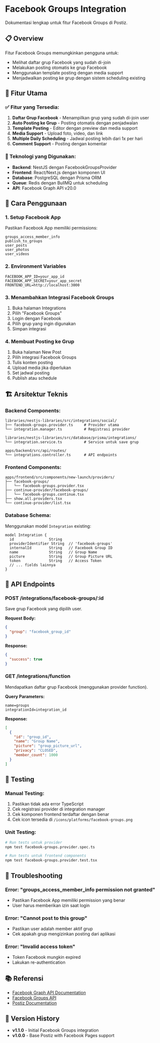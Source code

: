 # Facebook Groups Integration

Dokumentasi lengkap untuk fitur Facebook Groups di Postiz.

## 📋 Overview

Fitur Facebook Groups memungkinkan pengguna untuk:
- Melihat daftar grup Facebook yang sudah di-join
- Melakukan posting otomatis ke grup Facebook
- Menggunakan template posting dengan media support
- Menjadwalkan posting ke grup dengan sistem scheduling existing

## 🚀 Fitur Utama

### ✅ Fitur yang Tersedia:
1. **Daftar Grup Facebook** - Menampilkan grup yang sudah di-join user
2. **Auto Posting ke Grup** - Posting otomatis dengan penjadwalan
3. **Template Posting** - Editor dengan preview dan media support
4. **Media Support** - Upload foto, video, dan link
5. **Multiple Daily Scheduling** - Jadwal posting lebih dari 1x per hari
6. **Comment Support** - Posting dengan komentar

### 🔧 Teknologi yang Digunakan:
- **Backend**: NestJS dengan FacebookGroupsProvider
- **Frontend**: React/Next.js dengan komponen UI
- **Database**: PostgreSQL dengan Prisma ORM
- **Queue**: Redis dengan BullMQ untuk scheduling
- **API**: Facebook Graph API v20.0

## 📝 Cara Penggunaan

### 1. Setup Facebook App
Pastikan Facebook App memiliki permissions:
```
groups_access_member_info
publish_to_groups
user_posts
user_photos
user_videos
```

### 2. Environment Variables
```env
FACEBOOK_APP_ID=your_app_id
FACEBOOK_APP_SECRET=your_app_secret
FRONTEND_URL=http://localhost:3000
```

### 3. Menambahkan Integrasi Facebook Groups
1. Buka halaman Integrations
2. Pilih "Facebook Groups"
3. Login dengan Facebook
4. Pilih grup yang ingin digunakan
5. Simpan integrasi

### 4. Membuat Posting ke Grup
1. Buka halaman New Post
2. Pilih integrasi Facebook Groups
3. Tulis konten posting
4. Upload media jika diperlukan
5. Set jadwal posting
6. Publish atau schedule

## 🏗️ Arsitektur Teknis

### Backend Components:
```
libraries/nestjs-libraries/src/integrations/social/
├── facebook-groups.provider.ts     # Provider utama
└── integration.manager.ts          # Registrasi provider

libraries/nestjs-libraries/src/database/prisma/integrations/
└── integration.service.ts          # Service untuk save grup

apps/backend/src/api/routes/
└── integrations.controller.ts      # API endpoints
```

### Frontend Components:
```
apps/frontend/src/components/new-launch/providers/
├── facebook-groups/
│   └── facebook-groups.provider.tsx
├── continue-provider/facebook-groups/
│   └── facebook-groups.continue.tsx
├── show.all.providers.tsx
└── continue-provider/list.tsx
```

### Database Schema:
Menggunakan model `Integration` existing:
```prisma
model Integration {
  id                String
  providerIdentifier String  // 'facebook-groups'
  internalId        String   // Facebook Group ID
  name              String   // Group Name
  picture           String   // Group Picture URL
  token             String   // Access Token
  // ... fields lainnya
}
```

## 🔌 API Endpoints

### POST /integrations/facebook-groups/:id
Save grup Facebook yang dipilih user.

**Request Body:**
```json
{
  "group": "facebook_group_id"
}
```

**Response:**
```json
{
  "success": true
}
```

### GET /integrations/function
Mendapatkan daftar grup Facebook (menggunakan provider function).

**Query Parameters:**
```
name=groups
integrationId=integration_id
```

**Response:**
```json
[
  {
    "id": "group_id",
    "name": "Group Name",
    "picture": "group_picture_url",
    "privacy": "CLOSED",
    "member_count": 1000
  }
]
```

## 🧪 Testing

### Manual Testing:
1. Pastikan tidak ada error TypeScript
2. Cek registrasi provider di integration manager
3. Cek komponen frontend terdaftar dengan benar
4. Cek icon tersedia di `/icons/platforms/facebook-groups.png`

### Unit Testing:
```bash
# Run tests untuk provider
npm test facebook-groups.provider.spec.ts

# Run tests untuk frontend components
npm test facebook-groups.provider.test.tsx
```

## 🚨 Troubleshooting

### Error: "groups_access_member_info permission not granted"
- Pastikan Facebook App memiliki permission yang benar
- User harus memberikan izin saat login

### Error: "Cannot post to this group"
- Pastikan user adalah member aktif grup
- Cek apakah grup mengizinkan posting dari aplikasi

### Error: "Invalid access token"
- Token Facebook mungkin expired
- Lakukan re-authentication

## 📚 Referensi

- [Facebook Graph API Documentation](https://developers.facebook.com/docs/graph-api/)
- [Facebook Groups API](https://developers.facebook.com/docs/graph-api/reference/group/)
- [Postiz Documentation](../README.md)

## 🔄 Version History

- **v1.1.0** - Initial Facebook Groups integration
- **v1.0.0** - Base Postiz with Facebook Pages support
